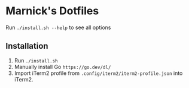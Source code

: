 # Marnick's Dotfiles

Run `./install.sh --help` to see all options

## Installation

1. Run `./install.sh`
1. Manually install Go `https://go.dev/dl/`
1. Import iTerm2 profile from `.config/iterm2/iterm2-profile.json` into iTerm2. 

